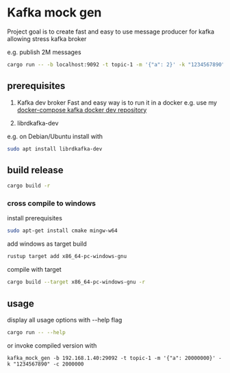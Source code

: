 # Kafka mock gen

Project goal is to create fast and easy to use message producer for kafka 
allowing stress kafka broker

e.g. publish 2M messages

```bash
cargo run -- -b localhost:9092 -t topic-1 -m '{"a": 2}' -k "1234567890" -c 2000000
```

## prerequisites

1) Kafka dev broker
Fast and easy way is to run it in a docker e.g. use my 
[docker-compose kafka docker dev repository](https://github.com/tomaszkubacki/kafka_docker_dev) 

2) librdkafka-dev

e.g. on Debian/Ubuntu install with
```bash
sudo apt install librdkafka-dev
```

## build release

```bash
cargo build -r
```

### cross compile to windows

install prerequisites

```bash
sudo apt-get install cmake mingw-w64
```

add windows as target build

```bash
rustup target add x86_64-pc-windows-gnu
```

compile with target 

```bash
cargo build --target x86_64-pc-windows-gnu -r
```

## usage

display all usage options with --help flag
```bash
cargo run -- --help
```

or invoke compiled version with

```
kafka_mock_gen -b 192.168.1.40:29092 -t topic-1 -m '{"a": 20000000}' -k "1234567890" -c 2000000
```

